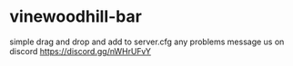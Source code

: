 # vinewoodhill-bar
simple drag and drop and add to server.cfg any problems message us on discord https://discord.gg/nWHrUFvY
